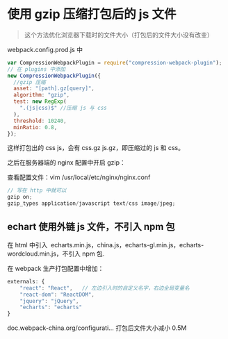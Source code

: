 # 使用 gzip 压缩打包后的 js 文件

> 这个方法优化浏览器下载时的文件大小（打包后的文件大小没有改变）

webpack.config.prod.js 中

```js
var CompressionWebpackPlugin = require("compression-webpack-plugin");
// 在 plugins 中添加
new CompressionWebpackPlugin({
  //gzip 压缩
  asset: "[path].gz[query]",
  algorithm: "gzip",
  test: new RegExp(
    ".(js|css)$" //压缩 js 与 css
  ),
  threshold: 10240,
  minRatio: 0.8,
});
```

这样打包出的 css js，会有 css.gz js.gz，即压缩过的 js 和 css。

之后在服务器端的 nginx 配置中开启 gzip：

查看配置文件：vim /usr/local/etc/nginx/nginx.conf

```js
// 写在 http 中就可以
gzip on;
gzip_types application/javascript text/css image/jpeg;
```

## echart 使用外链 js 文件，不引入 npm 包

在 html 中引入  echarts.min.js，china.js，echarts-gl.min.js，echarts-wordcloud.min.js，不引入 npm 包.

在 webpack 生产打包配置中增加：

```js
externals: {
    "react": "React",   // 左边引入时的自定义名字，右边全局变量名
    "react-dom": "ReactDOM",
    "jquery": "jQuery",
    "echarts": "echarts"
}
```

doc.webpack-china.org/configurati… 打包后文件大小减小 0.5M
